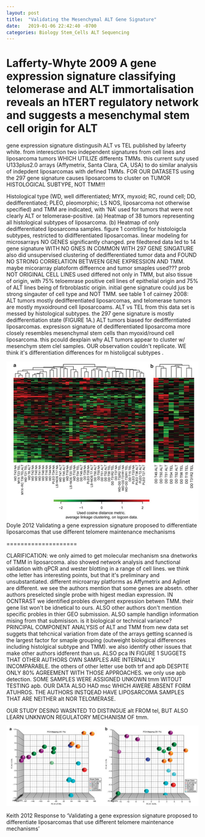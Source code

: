 ```yaml
---
layout: post
title:  "Validating the Mesenchymal ALT Gene Signature"
date:   2019-01-06 22:42:40 -0700
categories: Biology Stem_Cells ALT Sequencing
---
```

Lafferty-Whyte 2009 A gene expression signature classifying telomerase and ALT immortalisation reveals an hTERT regulatory network and suggests a mesenchymal stem cell origin for ALT
==================

gene expression signature distingusih ALT vs TEL published by lafeerty white. from interesction two independent signatures from cell lines and liposarcoma tumors WHICH UTILIZE differents TMMs.
this current suty used U133plus2.0 arrays
(Affymetrix, Santa Clara, CA, USA) to do similar analysis of indepdent liposarcomas with defined TMMs.
FOR OUR DATASETS using the 297 gene signature causes liposarcoms to cluster on TUMOR HISTOLOGICAL SUBTYPE, NOT TMM!!!

Histological type (WD, well differentiated; MYX, myxoid; RC, round cell; DD, dedifferentiated; PLEO,
pleomorphic; LS NOS, liposarcoma not otherwise specified) and TMM are indicated, with ‘NA’ used for tumors that were not clearly
ALT or telomerase-positive.
(a) Heatmap of 38 tumors representing all histological subtypes of liposarcoma. (b) Heatmap of only
dedifferentiated liposarcoma samples.
figure 1
contrlling for histoloigcla subtypes, restricted to didifferentiated liposarcomas. linear modeling for microsarrays NO GENES significantly changed. pre filedtered data led to 14 gene signature WITH NO GNES IN COMMON WITH 297 GENE SINGATURE
also did unsupervised clustering of dedifferentiated tumor data and FOUND NO STRONG CORRELATION BETWEEN GENE EXPRESSION AND TMM.
maybe micorarray platoform diffeernce and tumor smaples used??? prob NOT
ORIGINAL CELL LINES used differed not only in TMM, but also tissue of origin, with 75% teloemrase positive cell lines of epithelial origin and 75% of ALT lines being of firbroblastic origin.
initial gene signature could jus be strong singauter of cell type and NOT TMM.
see table 1 of cairney 2008: ALT tumors mostly dedifferentiated liposarcomas, and telomerase tumors are mostly myxoidround cell liposarcoams.
ALT vs TEL from this data set is messed by histological subtypes.
the 297 gene signature is mostly dedifferentiation state (FIGURE 1A.)
ALT tumors biased for dedifferntiated liposarcomas. expresison signature of dedifferentiated liposarcoma more closely resembles mesenchymal stem cells than myoxid/round cell liposarcoma. this pcould dexplain why ALT tumors appear to cluster w/ mesenchym stem clel samples. OUR observation couldn't replicate. WE think it's differentiation differences for m histoligcal subtypes .

![Doyle_2012](/assets/Validating_Signature/Doyle_2012.png)
Doyle 2012 Validating a gene expression signature proposed to differentiate liposarcomas that use different telomere maintenance mechanisms


====================

CLARIFICATION: we only aimed to get molecular mechanism sna dnetworks of TMM in liposarcoma. 
also showed network analysis and functional validation with qPCR and wester blotting in a range of cell lines.
we think othe letter has interesting points, but that it's preliminary and unsubstantiated.
different microarray platforms as Affymetrix and Aglinet are different.
we see the authors mention that some genes are absetn.
other authors preselcted single probe with higest median expression. IN OCNTRAST we identified probles divergent expression betwen TMM. their gene list won't be idnetical to ours.
 ALSO other authors don't mention specific probles in thier GEO submission.
 ALSO sample handlign information mising from that submisison. is it biological or technical variance?
 PRINCIPAL COMPONENT ANALYSIS of ALT and TMM from new data set suggets that tehcnical variation from date of the arrays getting scanned is the largest factor for smaple grouping (outweight biological differences including histolgical subtype and TMM).
 we also identify other issues that make other authors iddferent than us.
 ALSO pca IN FIGURE 1 SUGGETS THAT OTHER AUTHORS OWN SAMPLES ARE INTERNALLY INCOMPARABLE.
 the others of other letter use both trf and apb DESPITE ONLY 80% AGREEMENT WITH THOSE APPROACHES. we only use apb detection.
 SOME SAMPLES WERE ASSIGNED UNKOWN tmm WITOUT TESTING apb.
 OUR DATA ALSO HAD msc WHICH AWERE ABSENT FORM ATUHROS. THE AUTHORS INSTQEAD HAVE LIPOSARCOMA SAMPLES THAT ARE NEITHER alt NOR TELOMERASE.

OUR STUDY DESING WASNTED TO DISTINGUE alt FROM tel, BUT ALSO LEARN UNKNWON REGULATORY MECHANISM OF tmm.

![Keith_2012](/assets/Validating_Signature/Keith_2012.png)



Keith 2012 Response to ‘Validating a gene expression signature proposed to differentiate liposarcomas that use different telomere maintenance mechanisms’
